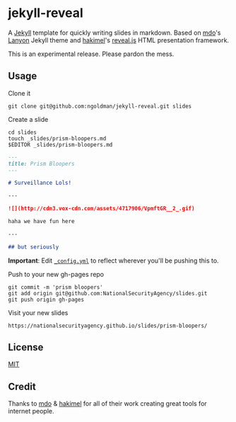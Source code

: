 # jekyll-reveal

A [Jekyll](http://jekyllrb.com) template for quickly writing slides in markdown. Based on [mdo](https://github.com/mdo)'s [Lanyon](http://lanyon.getpoole.com) Jekyll theme and [hakimel](https://github.com/hakimel)'s [reveal.js](http://lab.hakim.se/reveal-js) HTML presentation framework.

This is an experimental release. Please pardon the mess.

## Usage

Clone it

```
git clone git@github.com:ngoldman/jekyll-reveal.git slides
```

Create a slide

```
cd slides
touch _slides/prism-bloopers.md
$EDITOR _slides/prism-bloopers.md
```

```md
---
title: Prism Bloopers
---

# Surveillance Lols!

---

![](http://cdn3.vox-cdn.com/assets/4717906/VpmftGR__2_.gif)

haha we have fun here

---

## but seriously
```

**Important**: Edit [`_config.yml`](_config.yml) to reflect wherever you'll be pushing this to.

Push to your new gh-pages repo

```
git commit -m 'prism bloopers'
git add origin git@github.com:NationalSecurityAgency/slides.git
git push origin gh-pages
```

Visit your new slides

```
https://nationalsecurityagency.github.io/slides/prism-bloopers/
```

## License

[MIT](LICENSE.md)

## Credit

Thanks to [mdo](https://github.com/mdo) & [hakimel](https://github.com/hakimel) for all of their work creating great tools for internet people.

